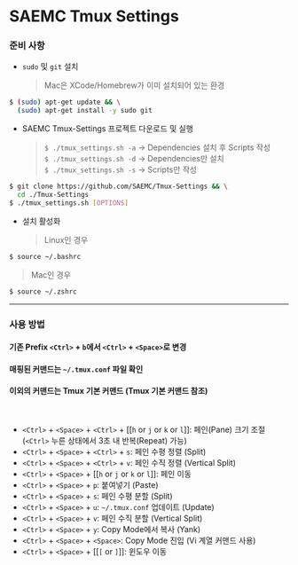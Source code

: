 # SAEMC Tmux Settings

### 준비 사항

- `sudo` 및 `git` 설치
  > Mac은 XCode/Homebrew가 이미 설치되어 있는 환경

```bash
$ (sudo) apt-get update && \
  (sudo) apt-get install -y sudo git
```

- SAEMC Tmux-Settings 프로젝트 다운로드 및 실행
  > `$ ./tmux_settings.sh -a` -> Dependencies 설치 후 Scripts 작성  
  > `$ ./tmux_settings.sh -d` -> Dependencies만 설치  
  > `$ ./tmux_settings.sh -s` -> Scripts만 작성

```bash
$ git clone https://github.com/SAEMC/Tmux-Settings && \
  cd ./Tmux-Settings
$ ./tmux_settings.sh [OPTIONS]
```

- 설치 활성화
  > Linux인 경우

```bash
$ source ~/.bashrc
```

> Mac인 경우

```bash
$ source ~/.zshrc
```

---

### 사용 방법

#### 기존 Prefix `<Ctrl>` + `b`에서 `<Ctrl>` + `<Space>`로 변경

#### 매핑된 커맨드는 `~/.tmux.conf` 파일 확인

#### 이외의 커맨드는 Tmux 기본 커맨드 (Tmux 기본 커맨드 참조)

<br/>

- `<Ctrl>` + `<Space>` + `<Ctrl>` + [[`h` or `j` or `k` or `l`]]: 페인(Pane) 크기 조절 (`<Ctrl>` 누른 상태에서 3초 내 반복(Repeat) 가능)
- `<Ctrl>` + `<Space>` + `<Ctrl>` + `s`: 페인 수평 정렬 (Split)
- `<Ctrl>` + `<Space>` + `<Ctrl>` + `v`: 페인 수직 정렬 (Vertical Split)
- `<Ctrl>` + `<Space>` + [[`h` or `j` or `k` or `l`]]: 페인 이동
- `<Ctrl>` + `<Space>` + `p`: 붙여넣기 (Paste)
- `<Ctrl>` + `<Space>` + `s`: 페인 수평 분할 (Split)
- `<Ctrl>` + `<Space>` + `u`: `~/.tmux.conf` 업데이트 (Update)
- `<Ctrl>` + `<Space>` + `v`: 페인 수직 분할 (Vertical Split)
- `<Ctrl>` + `<Space>` + `y`: Copy Mode에서 복사 (Yank)
- `<Ctrl>` + `<Space>` + `<Space>`: Copy Mode 진입 (Vi 계열 커맨드 사용)
- `<Ctrl>` + `<Space>` + [[`[` or `]`]]: 윈도우 이동
